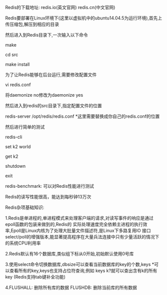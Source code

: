Redis的下载地址:          redis.io(英文官网)                 redis.cn(中文官网)

Redis要部署在Linux环境下(这里以虚拟机中的ubuntu14.04.5为运行环境),首先上传压缩包,解压到相应的目录

然后进入到Redis目录下,一次输入以下命令

make

cd src

make install

为了让Redis能够在后台运行,需要修改配置文件

vi redis.conf

将daemonize  no修改为daemonize  yes

然后进入到redis的src目录下,指定配置文件的位置

redis-server  /opt/redis/redis.conf               *这里需要替换成你自己的redis.conf的位置

然后进行简单的测试

redis-cli

set k2 world

get k2

shutdown

exit

redis-benchmark:    可以对Redis性能进行测试

Redis的读写性能很高，能达到每秒钟13万次

Redis杂项基础知识:

1.Redis是单进程的,单进程模式来处理客户端的请求,对读写事件的响应是通过epoll函数的包装来做到的,Redis的     实际处理速度完全依赖主进程的执行效率,Epoll是Linux内核为了处理大批量文件描述符,是Linux下多路复用IO       接口select/poll的增强版本,能显著提高程序在大量兵法连接中只有少量活跃的情况下的系统CPU利用率

2.Redis默认有16个数据库,类似组下标从0开始,初始默认使用0号库

3.使用select命令切换数据库,dbsize可以查看当前数据库的key的个数,keys *可以查看所有的key,keys也支持占位符查询,例如 keys k?就可以查出含有k的所有key      (Redis支持tab键补全功能)

4.FLUSHALL:   删除所有库的数据                         FLUSHDB:    删除当前库的所有数据
